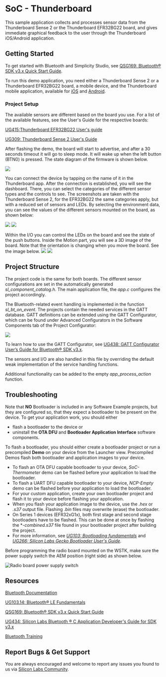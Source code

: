 # SoC - Thunderboard

This sample application collects and processes sensor data from the Thunderboard Sense 2 or the Thunderboard EFR32BG22 board, and gives immediate graphical feedback to the user through the Thunderboard iOS/Android application.

## Getting Started

To get started with Bluetooth and Simplicity Studio, see [QSG169: Bluetooth® SDK v3.x Quick Start Guide](https://www.silabs.com/documents/public/quick-start-guides/qsg169-bluetooth-sdk-v3x-quick-start-guide.pdf).

To run this demo application, you need either a Thunderboard Sense 2 or a Thunderboard EFR32BG22 board, a mobile device, and the Thunderboard mobile application, available for [iOS](https://apps.apple.com/us/app/thunderboard/id1097181650) and [Android](https://play.google.com/store/apps/details?id=com.silabs.thunderboard).

### Project Setup
The available sensors are different based on the board you use. For a list of the available features, see the User's Guide for the respective boards:

[UG415:Thunderboard EFR32BG22 User's guide](https://www.silabs.com/documents/public/user-guides/ug415-sltb010a-user-guide.pdf)

[UG309: Thunderboard Sense 2 User's Guide](https://www.silabs.com/documents/public/user-guides/ug309-sltb004a-user-guide.pdf)

After flashing the demo, the board will start to advertise, and after a 30 seconds timeout it will go to sleep mode. It will wake up when the left button (BTN0) is pressed. The state diagram of the firmware is shown below.

![](readme_img1.png)

You can connect the device by tapping on the name of it in the Thunderboard app. After the connection is established, you will see the dashboard. There, you can select the categories of the different sensor types and the controls to see.
The screenshots are taken with the Thunderboard Sense 2, for the EFR32BG22 the same categories apply, but with a reduced set of sensors and LEDs.
By selecting the environment data, you can see the values of the different sensors mounted on the board, as shown below:

![](readme_img2.png)  ![](readme_img3.png)

Within the I/O you can control the LEDs on the board and see the state of the push buttons. Inside the Motion part, you will see a 3D image of the board. Note that the orientation is changing when you move the board. See the image below.
![](readme_img4.png) ![](readme_img5.png)

## Project Structure

The project code is the same for both boards. The different sensor configurations are set in the automatically generated *sl_component_catalog.h*. The main application file, the *app.c* configures the project accordingly.

The Bluetooth-related event handling is implemented in the function *sl_bt_on_event*.
The projects contain the needed services in the GATT database. GATT definitions can be extended using the GATT Configurator, which can be found under Advanced Configurators in the Software Components tab of the Project Configurator:

![](readme_img6.png)

To learn how to use the GATT Configurator, see [UG438: GATT Configurator User’s Guide for Bluetooth® SDK v3.x](https://www.silabs.com/documents/public/user-guides/ug438-gatt-configurator-users-guide-sdk-v3x.pdf).

The sensors and I/O are also handled in this file by overriding the default weak implementation of the service handling functions.

Additional functionality can be added to the empty *app_process_action* function.

## Troubleshooting

Note that __NO__ Bootloader is included in any Software Example projects, but they are configured so, that they expect a bootloader to be present on the device. To get your application work, you should either
- flash a bootloader to the device or
- uninstall the **OTA DFU** and **Bootloader Application Interface** software components.

To flash a bootloader, you should either create a bootloader project or run a precompiled **Demo** on your device from the Launcher view. Precompiled Demos flash both bootloader and application images to your device.

- To flash an OTA DFU capable bootloader to your device, *SoC-Thermometer* demo can be flashed before your application to load the bootloader.
- To flash a UART DFU capable bootloader to your device, *NCP-Empty* demo can be flashed before your application to load the bootloader.
- For your custom application, create your own bootloader project and flash it to your device before flashing your application.
- When you flash your application image to the device, use the *.hex* or *.s37* output file. Flashing *.bin* files may overwrite (erase) the bootloader.
- On Series 1 devices (EFR32xG1x), both first stage and second stage bootloaders have to be flashed. This can be done at once by flashing the **-combined.s37* file found in your bootloader project after building the project.
- For more information, see *[UG103: Bootloading fundamentals](https://www.silabs.com/documents/public/user-guides/ug103-06-fundamentals-bootloading.pdf)* and *[UG266: Silicon Labs Gecko Bootloader User's Guide](https://www.silabs.com/documents/public/user-guides/ug266-gecko-bootloader-user-guide.pdf)*.

Before programming the radio board mounted on the WSTK, make sure the power supply switch the AEM position (right side) as shown below.

![Radio board power supply switch](readme_img0.png)



## Resources

[Bluetooth Documentation](https://docs.silabs.com/bluetooth/latest/)

[UG103.14: Bluetooth® LE Fundamentals](https://www.silabs.com/documents/public/user-guides/ug103-14-fundamentals-ble.pdf)

[QSG169: Bluetooth® SDK v3.x Quick Start Guide](https://www.silabs.com/documents/public/quick-start-guides/qsg169-bluetooth-sdk-v3x-quick-start-guide.pdf)

[UG434: Silicon Labs Bluetooth ® C Application Developer's Guide for SDK v3.x](https://www.silabs.com/documents/public/user-guides/ug434-bluetooth-c-soc-dev-guide-sdk-v3x.pdf)

[Bluetooth Training](https://www.silabs.com/support/training/bluetooth)



## Report Bugs & Get Support

You are always encouraged and welcome to report any issues you found to us via [Silicon Labs Community](https://www.silabs.com/community).